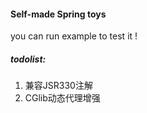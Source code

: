 #### Self-made Spring toys
you can run example to test it !

##### todolist:
1. 兼容JSR330注解
2. CGlib动态代理增强